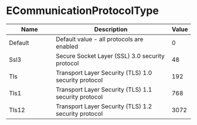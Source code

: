 # ECommunicationProtocolType

<table><thead><tr><th width="144.33333333333331">Name</th><th width="420">Description</th><th>Value</th></tr></thead><tbody><tr><td>Default</td><td>Default value - all protocols are enabled</td><td>0</td></tr><tr><td>Ssl3</td><td>Secure Socket Layer (SSL) 3.0 security protocol</td><td>48</td></tr><tr><td>Tls</td><td>Transport Layer Security (TLS) 1.0 security protocol</td><td>192</td></tr><tr><td>Tls1</td><td>Transport Layer Security (TLS) 1.1 security protocol</td><td>768</td></tr><tr><td>Tls12</td><td>Transport Layer Security (TLS) 1.2 security protocol</td><td>3072</td></tr></tbody></table>
